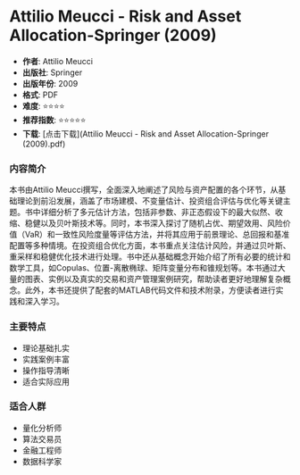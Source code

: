# Attilio Meucci - Risk and Asset Allocation-Springer (2009)

- **作者**: Attilio Meucci
- **出版社**: Springer
- **出版年份**: 2009
- **格式**: PDF
- **难度**: ⭐⭐⭐⭐
- **推荐指数**: ⭐⭐⭐⭐⭐
- **下载**: [点击下载](Attilio Meucci - Risk and Asset Allocation-Springer (2009).pdf)

### 内容简介

本书由Attilio Meucci撰写，全面深入地阐述了风险与资产配置的各个环节，从基础理论到前沿发展，涵盖了市场建模、不变量估计、投资组合评估与优化等关键主题。书中详细分析了多元估计方法，包括非参数、非正态假设下的最大似然、收缩、稳健以及贝叶斯技术等。同时，本书深入探讨了随机占优、期望效用、风险价值（VaR）和一致性风险度量等评估方法，并将其应用于前景理论、总回报和基准配置等多种情境。在投资组合优化方面，本书重点关注估计风险，并通过贝叶斯、重采样和稳健优化技术进行处理。书中还从基础概念开始介绍了所有必要的统计和数学工具，如Copulas、位置-离散椭球、矩阵变量分布和锥规划等。本书通过大量的图表、实例以及真实的交易和资产管理案例研究，帮助读者更好地理解复杂概念。此外，本书还提供了配套的MATLAB代码文件和技术附录，方便读者进行实践和深入学习。

### 主要特点

- 理论基础扎实
- 实践案例丰富
- 操作指导清晰
- 适合实际应用

### 适合人群

- 量化分析师
- 算法交易员
- 金融工程师
- 数据科学家